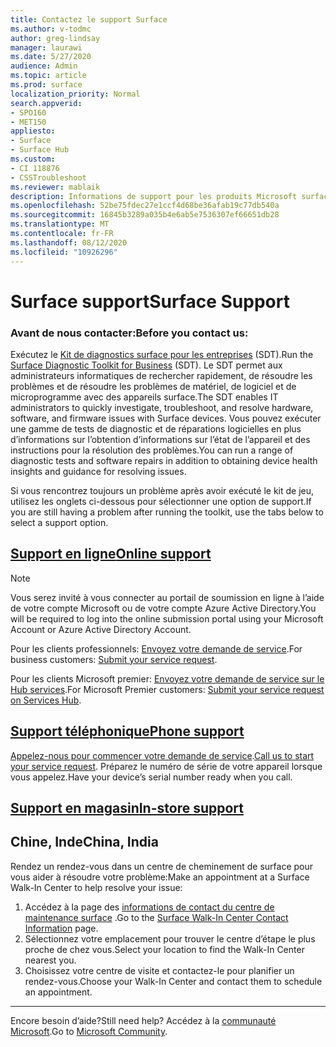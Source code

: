 ```yaml
---
title: Contactez le support Surface
ms.author: v-todmc
author: greg-lindsay
manager: laurawi
ms.date: 5/27/2020
audience: Admin
ms.topic: article
ms.prod: surface
localization_priority: Normal
search.appverid:
- SPO160
- MET150
appliesto:
- Surface
- Surface Hub
ms.custom:
- CI 118876
- CSSTroubleshoot
ms.reviewer: mablaik
description: Informations de support pour les produits Microsoft surface and surface Hub.
ms.openlocfilehash: 52be75fdec27e1ccf4d68be36afab19c77db540a
ms.sourcegitcommit: 16845b3289a035b4e6ab5e7536307ef66651db28
ms.translationtype: MT
ms.contentlocale: fr-FR
ms.lasthandoff: 08/12/2020
ms.locfileid: "10926296"
---
```

# <span data-ttu-id="a4d36-103">Surface support</span><span class="sxs-lookup"><span data-stu-id="a4d36-103">Surface Support</span></span>

### <span data-ttu-id="a4d36-104">Avant de nous contacter:</span><span class="sxs-lookup"><span data-stu-id="a4d36-104">Before you contact us:</span></span>  

<span data-ttu-id="a4d36-105">Exécutez le [Kit de diagnostics surface pour les entreprises](https://docs.microsoft.com/surface/surface-diagnostic-toolkit-business) (SDT).</span><span class="sxs-lookup"><span data-stu-id="a4d36-105">Run the [Surface Diagnostic Toolkit for Business](https://docs.microsoft.com/surface/surface-diagnostic-toolkit-business) (SDT).</span></span> <span data-ttu-id="a4d36-106">Le SDT permet aux administrateurs informatiques de rechercher rapidement, de résoudre les problèmes et de résoudre les problèmes de matériel, de logiciel et de microprogramme avec des appareils surface.</span><span class="sxs-lookup"><span data-stu-id="a4d36-106">The SDT enables IT administrators to quickly investigate, troubleshoot, and resolve hardware, software, and firmware issues with Surface devices.</span></span> <span data-ttu-id="a4d36-107">Vous pouvez exécuter une gamme de tests de diagnostic et de réparations logicielles en plus d’informations sur l’obtention d’informations sur l’état de l’appareil et des instructions pour la résolution des problèmes.</span><span class="sxs-lookup"><span data-stu-id="a4d36-107">You can run a range of diagnostic tests and software repairs in addition to obtaining device health insights and guidance for resolving issues.</span></span> 

<span data-ttu-id="a4d36-108">Si vous rencontrez toujours un problème après avoir exécuté le kit de jeu, utilisez les onglets ci-dessous pour sélectionner une option de support.</span><span class="sxs-lookup"><span data-stu-id="a4d36-108">If you are still having a problem after running the toolkit, use the tabs below to select a support option.</span></span>

## [<span data-ttu-id="a4d36-109">Support en ligne</span><span class="sxs-lookup"><span data-stu-id="a4d36-109">Online support</span></span>](#tab/online)

> [!NOTE]
> <span data-ttu-id="a4d36-110">Vous serez invité à vous connecter au portail de soumission en ligne à l’aide de votre compte Microsoft ou de votre compte Azure Active Directory.</span><span class="sxs-lookup"><span data-stu-id="a4d36-110">You will be required to log into the online submission portal using your Microsoft Account or Azure Active Directory Account.</span></span>  

<span data-ttu-id="a4d36-111">Pour les clients professionnels: [Envoyez votre demande de service](https://support.microsoft.com/supportforbusiness/productselection?sapid=d383b26c-f150-6220-8f1b-e8aa325d9727).</span><span class="sxs-lookup"><span data-stu-id="a4d36-111">For business customers: [Submit your service request](https://support.microsoft.com/supportforbusiness/productselection?sapid=d383b26c-f150-6220-8f1b-e8aa325d9727).</span></span> 

<span data-ttu-id="a4d36-112">Pour les clients Microsoft premier: [Envoyez votre demande de service sur le Hub services](https://serviceshub.microsoft.com/support/contactsupport).</span><span class="sxs-lookup"><span data-stu-id="a4d36-112">For Microsoft Premier customers: [Submit your service request on Services Hub](https://serviceshub.microsoft.com/support/contactsupport).</span></span> 

 
## [<span data-ttu-id="a4d36-113">Support téléphonique</span><span class="sxs-lookup"><span data-stu-id="a4d36-113">Phone support</span></span>](#tab/phone)

<span data-ttu-id="a4d36-114">[Appelez-nous pour commencer votre demande de service](https://support.microsoft.com/help/4051701/global-customer-service-phone-numbers).</span><span class="sxs-lookup"><span data-stu-id="a4d36-114">[Call us to start your service request](https://support.microsoft.com/help/4051701/global-customer-service-phone-numbers).</span></span> <span data-ttu-id="a4d36-115">Préparez le numéro de série de votre appareil lorsque vous appelez.</span><span class="sxs-lookup"><span data-stu-id="a4d36-115">Have your device’s serial number ready when you call.</span></span> 

## [<span data-ttu-id="a4d36-116">Support en magasin</span><span class="sxs-lookup"><span data-stu-id="a4d36-116">In-store support</span></span>](#tab/instore)

## <span data-ttu-id="a4d36-117">Chine, Inde</span><span class="sxs-lookup"><span data-stu-id="a4d36-117">China, India</span></span>

<span data-ttu-id="a4d36-118">Rendez un rendez-vous dans un centre de cheminement de surface pour vous aider à résoudre votre problème:</span><span class="sxs-lookup"><span data-stu-id="a4d36-118">Make an appointment at a Surface Walk-In Center to help resolve your issue:</span></span>

1. <span data-ttu-id="a4d36-119">Accédez à la page des [informations de contact du centre de maintenance surface](https://support.microsoft.com/help/4498593/find-surface-walk-in-center-contact-information) .</span><span class="sxs-lookup"><span data-stu-id="a4d36-119">Go to the [Surface Walk-In Center Contact Information](https://support.microsoft.com/help/4498593/find-surface-walk-in-center-contact-information) page.</span></span> 
2. <span data-ttu-id="a4d36-120">Sélectionnez votre emplacement pour trouver le centre d’étape le plus proche de chez vous.</span><span class="sxs-lookup"><span data-stu-id="a4d36-120">Select your location to find the Walk-In Center nearest you.</span></span>  
3. <span data-ttu-id="a4d36-121">Choisissez votre centre de visite et contactez-le pour planifier un rendez-vous.</span><span class="sxs-lookup"><span data-stu-id="a4d36-121">Choose your Walk-In Center and contact them to schedule an appointment.</span></span>


---

<span data-ttu-id="a4d36-122">Encore besoin d’aide?</span><span class="sxs-lookup"><span data-stu-id="a4d36-122">Still need help?</span></span> <span data-ttu-id="a4d36-123">Accédez à la [communauté Microsoft](https://answers.microsoft.com/).</span><span class="sxs-lookup"><span data-stu-id="a4d36-123">Go to [Microsoft Community](https://answers.microsoft.com/).</span></span>
